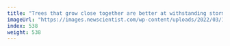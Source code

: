 ```yaml
---
title: "Trees that grow close together are better at withstanding storms"
imageUrl: "https://images.newscientist.com/wp-content/uploads/2022/03/11150157/SEI_92758048.jpg?width=600"
index: 538
weight: 538
---
```

